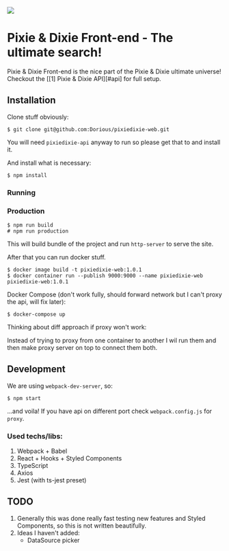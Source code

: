 ![](https://user-images.githubusercontent.com/2143349/72977784-7fd1b680-3dd5-11ea-917a-3bfe7660f590.png)

# Pixie & Dixie Front-end - The ultimate search!
Pixie & Dixie Front-end is the nice part of the Pixie & Dixie ultimate universe!<br>
Checkout the [[1] Pixie & Dixie API][#api] for full setup.

## Installation
Clone stuff obviously:

    $ git clone git@github.com:Dorious/pixiedixie-web.git
You will need `pixiedixie-api` anyway to run so please get that to and install it.
	
And install what is necessary:

	$ npm install
    
### Running

### Production

	$ npm run build
	# npm run production
This will build bundle of the project and run `http-server` to serve the site.

After that you can run docker stuff.
	
	$ docker image build -t pixiedixie-web:1.0.1 
	$ docker container run --publish 9000:9000 --name pixiedixie-web pixiedixie-web:1.0.1

Docker Compose (don't work fully, should forward network but I can't proxy the api, will fix later):

	$ docker-compose up
Thinking about diff approach if proxy won't work:

Instead of trying to proxy from one container to another I wil run them and then make proxy server on top to connect them both.

## Development
We are using `webpack-dev-server`, so:

	$ npm start
...and voila! If you have api on different port check `webpack.config.js` for `proxy`.

### Used techs/libs:
1. Webpack + Babel
2. React + Hooks + Styled Components
2. TypeScript
4. Axios
5. Jest (with ts-jest preset)

## TODO
1. Generally this was done really fast testing new features and Styled Components, so this is not written beautifully.
2. Ideas I haven't added:
	* DataSource picker

[#frontend]: https://github.com/Dorious/pixiedixie-api "API"
[#apidoc]: http://localhost:8001/api/v1 "API generated documentation"